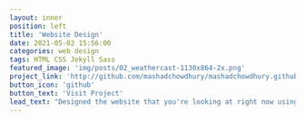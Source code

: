 ```yaml
---
layout: inner
position: left
title: 'Website Design'
date: 2021-05-02 15:56:00
categories: web design
tags: HTML CSS Jekyll Sass
featured_image: 'img/posts/02_weathercast-1130x864-2x.png'
project_link: 'http://github.com/mashadchowdhury/mashadchowdhury.github.io'
button_icon: 'github'
button_text: 'Visit Project'
lead_text: "Designed the website that you're looking at right now using Jekyll and Github"
---
```

